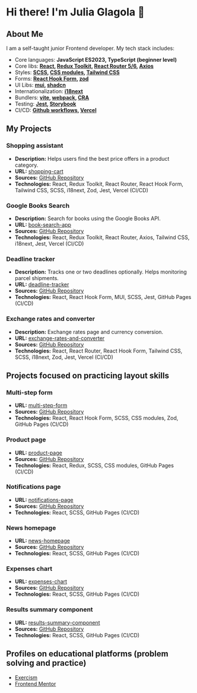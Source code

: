 # Hi there! I'm Julia Glagola 👋

## About Me

I am a self-taught junior Frontend developer. My tech stack includes:

- Core languages: **JavaScript ES2023, TypeScript (beginner level)**
- Core libs: **[React](https://react.dev/), [Redux Toolkit](https://redux-toolkit.js.org/), [React Router 5/6](https://reactrouter.com/), [Axios](https://axios-http.com/)**
- Styles: **[SCSS](https://sass-lang.com/), [CSS modules](https://github.com/css-modules/css-modules), [Tailwind CSS](https://tailwindcss.com/)**
- Forms: **[React Hook Form](https://react-hook-form.com/), [zod](https://zod.dev/)**
- UI Libs: **[mui](https://mui.com/), [shadcn](https://ui.shadcn.com/)**
- Internationalization: **[i18next](https://www.i18next.com/)**
- Bundlers: **[vite](https://vitejs.dev/), [webpack](https://webpack.js.org/), [CRA](https://create-react-app.dev/)**
- Testing: **[Jest](https://jestjs.io/), [Storybook](https://storybook.js.org/)**
- CI/CD: **[Github workflows](https://docs.github.com/en/actions), [Vercel](https://vercel.com/)**

## My Projects

### Shopping assistant

- **Description:** Helps users find the best price offers in a product category.
- **URL:** [shopping-cart](https://shopping-cart-11omnkxt7-vincoras-projects.vercel.app/)
- **Sources:** [GitHub Repository](https://github.com/vincora/shopping-assistant)
- **Technologies:** React, Redux Toolkit, React Router, React Hook Form, Tailwind CSS, SCSS, i18next, Zod, Jest, Vercel (CI/CD)

### Google Books Search

- **Description:** Search for books using the Google Books API.
- **URL:** [book-search-app](https://book-search-app-phi.vercel.app/)
- **Sources:** [GitHub Repository](https://github.com/vincora/book-search-app)
- **Technologies:** React, Redux Toolkit, React Router, Axios, Tailwind CSS, i18next, Jest, Vercel (CI/CD)

### Deadline tracker

- **Description:** Tracks one or two deadlines optionally. Helps monitoring parcel shipments.
- **URL:** [deadline-tracker](https://deadline-tracker-2436rmhll-vincora.vercel.app/)
- **Sources:** [GitHub Repository](https://github.com/vincora/terms-tracker)
- **Technologies:** React, React Hook Form, MUI, SCSS, Jest, GitHub Pages (CI/CD)

### Exchange rates and converter

- **Description:** Exchange rates page and currency conversion.
- **URL:** [exchange-rates-and-converter](https://vite-exchange-rates-and-converter-al0eln6qc-vincora.vercel.app/)
- **Sources:** [GitHub Repository](https://github.com/vincora/vite-project)
- **Technologies:** React, React Router, React Hook Form, Tailwind CSS, SCSS, i18next, Zod, Jest, Vercel (CI/CD)

## Projects focused on practicing layout skills

### Multi-step form

- **URL:** [multi-step-form](https://multi-step-form-au7teing7-vincora.vercel.app/)
- **Sources:** [GitHub Repository](https://github.com/vincora/multi-step-form)
- **Technologies:** React, React Hook Form, SCSS, CSS modules, Zod, GitHub Pages (CI/CD)

### Product page

- **URL:** [product-page](https://product-page-main-lm3kihq72-vincora.vercel.app/)
- **Sources:** [GitHub Repository](https://github.com/vincora/product-page-main)
- **Technologies:** React, Redux, SCSS, CSS modules, GitHub Pages (CI/CD)

### Notifications page

- **URL:** [notifications-page](https://vincora.github.io/notifications-page/)
- **Sources:** [GitHub Repository](https://github.com/vincora/notifications-page)
- **Technologies:** React, SCSS, GitHub Pages (CI/CD)

### News homepage

- **URL:** [news-homepage](https://vincora.github.io/news-homepage/)
- **Sources:** [GitHub Repository](https://github.com/vincora/news-homepage)
- **Technologies:** React, SCSS, GitHub Pages (CI/CD)

### Expenses chart

- **URL:** [expenses-chart](https://vincora.github.io/expenses-chart/)
- **Sources:** [GitHub Repository](https://github.com/vincora/expenses-chart)
- **Technologies:** React, SCSS, GitHub Pages (CI/CD)

### Results summary component

- **URL:** [results-summary-component](https://vincora.github.io/results-summary-component/)
- **Sources:** [GitHub Repository](https://github.com/vincora/results-summary-component)
- **Technologies:** React, SCSS, GitHub Pages (CI/CD)

## Profiles on educational platforms (problem solving and practice)

- [Exercism](https://exercism.org/profiles/vincora)
- [Frontend Mentor](https://www.frontendmentor.io/profile/vincora)